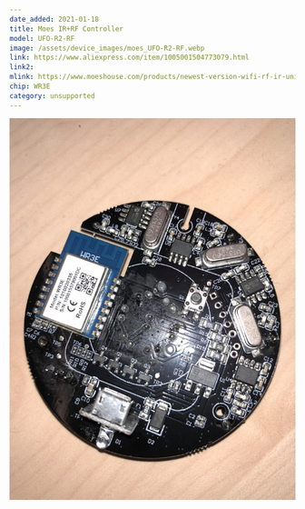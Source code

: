 ```yaml
---
date_added: 2021-01-18
title: Moes IR+RF Controller
model: UFO-R2-RF
image: /assets/device_images/moes_UFO-R2-RF.webp
link: https://www.aliexpress.com/item/1005001504773079.html
link2: 
mlink: https://www.moeshouse.com/products/newest-version-wifi-rf-ir-universal-remote-controller-tv-air-conditioning-smart-home-blaster-infrared-rf-appliances
chip: WR3E
category: unsupported
---
```


![New module](/assets/device_images/moes_UFO-R2-RF_pcb.webp)